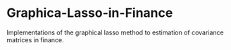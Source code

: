 Graphica-Lasso-in-Finance
=========================

Implementations of the graphical lasso method to estimation of covariance matrices in finance.